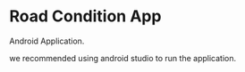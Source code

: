 # Road Condition App

Android Application.

we recommended using android studio to run the application.
